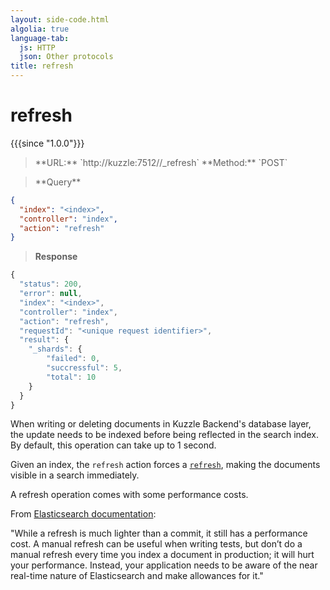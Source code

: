 ```yaml
---
layout: side-code.html
algolia: true
language-tab:
  js: HTTP
  json: Other protocols
title: refresh
---
```


# refresh

{{{since "1.0.0"}}}

<blockquote class="js">
<p>
**URL:** `http://kuzzle:7512/<index>/_refresh`  
**Method:** `POST`
</p>
</blockquote>


<blockquote class="json">
<p>
**Query**
</p>
</blockquote>


```json
{
  "index": "<index>",
  "controller": "index",
  "action": "refresh"
}
```

>**Response**

```javascript
{
  "status": 200,
  "error": null,
  "index": "<index>",
  "controller": "index",
  "action": "refresh",
  "requestId": "<unique request identifier>",
  "result": {
    "_shards": {
        "failed": 0,
        "succressful": 5,
        "total": 10
    }
  }
}
```

When writing or deleting documents in Kuzzle Backend's database layer, the update needs to be indexed before being reflected
in the search index.
By default, this operation can take up to 1 second.

Given an index, the `refresh` action forces a
[`refresh`](https://www.elastic.co/guide/en/elasticsearch/guide/5.x/near-real-time.html#refresh-api), making the documents visible in a search immediately.

<aside class="left warning">
  <p>
    A refresh operation comes with some performance costs.<br>
  </p>
  <p>
    From <a href="https://www.elastic.co/guide/en/elasticsearch/guide/5.x/near-real-time.html#refresh-api">
    Elasticsearch documentation</a>:
    <div class="quote">
      "While a refresh is much lighter than a commit, it still has a performance cost.
      A manual refresh can be useful when writing tests, but don’t do a manual refresh every time
      you index a document in production; it will hurt your performance. Instead, your application
      needs to be aware of the near real-time nature of Elasticsearch and make allowances for it."
    </div>
  </p>
</aside>
